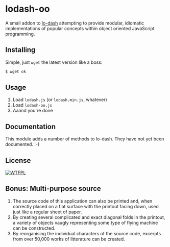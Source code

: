 lodash-oo
=========

A small addon to [lo-dash](http://lodash.com/) attempting to provide modular, idiomatic implementations of popular concepts within object oriented JavaScript programming.

## Installing

Simple, just `wget` the latest version like a boss:

```bash
$ wget ok
```

## Usage

1. Load `lodash.js` (or `lodash.min.js`, whatever)
2. Load `lodash-oo.js`
3. Aaand you're done

## Documentation

This module adds a number of methods to lo-dash. They have not yet been documented. :-)

## License

[![WTFPL](http://www.wtfpl.net/wp-content/uploads/2012/12/wtfpl-badge-2.png)](http://www.wtfpl.net/)

## Bonus: Multi-purpose source

1. The source code of this application can also be printed and, when correctly placed on a flat surface with the printout facing down, used just like a regular sheet of paper.
2. By creating several complicated and exact diagonal folds in the printout, a variety of objects vaugly representing some type of flying machine can be constructed.
3. By reorganising the individual characters of the source code, excerpts from over 50,000 works of litterature can be created.
